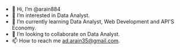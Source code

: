 - 👋 Hi, I’m @arain884
- 👀 I’m interested in Data Analyst.
- 🌱 I’m currently learning Data Analyst, Web Development and API'S Economy.
- 💞️ I’m looking to collaborate on Data Analyst.
- 📫 How to reach me ad.arain35@gmail.com.

<!---
arain884/arain884 is a ✨ special ✨ repository because its `README.md` (this file) appears on your GitHub profile.
You can click the Preview link to take a look at your changes.
--->
